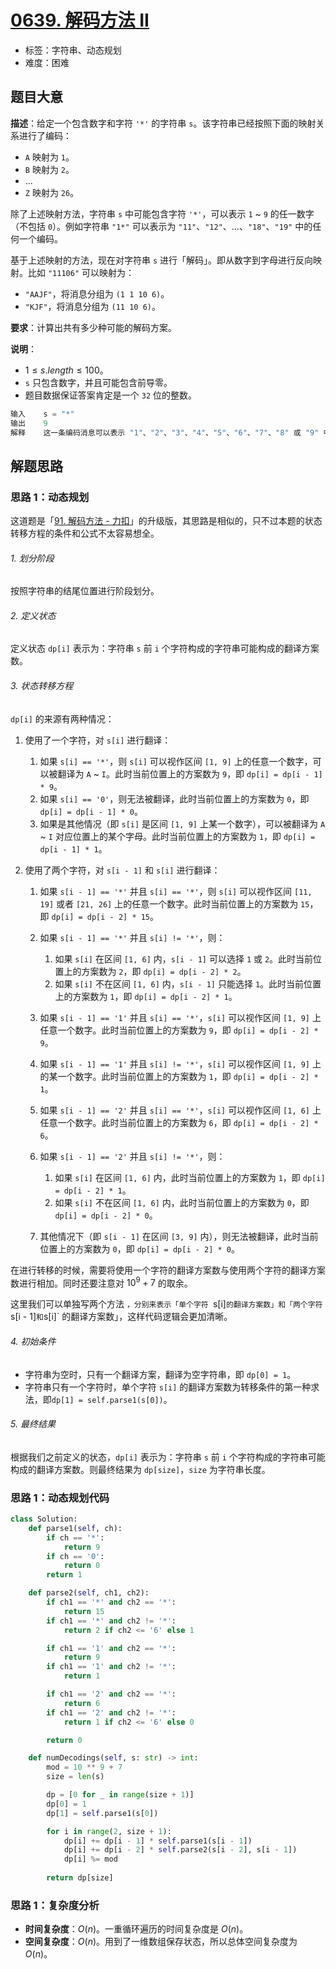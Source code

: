 # [0639. 解码方法 II](https://leetcode.cn/problems/decode-ways-ii/)

- 标签：字符串、动态规划
- 难度：困难

## 题目大意

**描述**：给定一个包含数字和字符 `'*'` 的字符串 `s`。该字符串已经按照下面的映射关系进行了编码：

- `A` 映射为 `1`。
- `B` 映射为 `2`。
- ...
- `Z` 映射为 `26`。

除了上述映射方法，字符串 `s` 中可能包含字符 `'*'`，可以表示 `1` ~ `9` 的任一数字（不包括 `0`）。例如字符串 `"1*"` 可以表示为 `"11"`、`"12"`、…、`"18"`、`"19"` 中的任何一个编码。

基于上述映射的方法，现在对字符串 `s` 进行「解码」。即从数字到字母进行反向映射。比如 `"11106"` 可以映射为：

- `"AAJF"`，将消息分组为 `(1 1 10 6)`。
- `"KJF"`，将消息分组为 `(11 10 6)`。

**要求**：计算出共有多少种可能的解码方案。

**说明**：

- $1 \le s.length \le 100$。
- `s` 只包含数字，并且可能包含前导零。
- 题目数据保证答案肯定是一个 `32` 位的整数。

```Python
输入    s = "*"
输出    9
解释    这一条编码消息可以表示 "1"、"2"、"3"、"4"、"5"、"6"、"7"、"8" 或 "9" 中的任意一条。可以分别解码成字符串 "A"、"B"、"C"、"D"、"E"、"F"、"G"、"H" 和 "I" 。因此，"*" 总共有 9 种解码方法。
```

## 解题思路

### 思路 1：动态规划

这道题是「[91. 解码方法 - 力扣](https://leetcode.cn/problems/decode-ways/)」的升级版，其思路是相似的，只不过本题的状态转移方程的条件和公式不太容易想全。

###### 1. 划分阶段

按照字符串的结尾位置进行阶段划分。

###### 2. 定义状态

定义状态 `dp[i]` 表示为：字符串 `s` 前 `i` 个字符构成的字符串可能构成的翻译方案数。

###### 3. 状态转移方程

`dp[i]` 的来源有两种情况：

1. 使用了一个字符，对 `s[i]` 进行翻译：
   1. 如果 `s[i] == '*'`，则 `s[i]` 可以视作区间 `[1, 9]` 上的任意一个数字，可以被翻译为 `A` ~ `I`。此时当前位置上的方案数为 `9`，即 `dp[i] = dp[i - 1] * 9`。
   2. 如果 `s[i] == '0'`，则无法被翻译，此时当前位置上的方案数为 `0`，即 `dp[i] = dp[i - 1] * 0`。
   3. 如果是其他情况（即 `s[i]` 是区间 `[1, 9]` 上某一个数字），可以被翻译为 `A` ~ `I` 对应位置上的某个字母。此时当前位置上的方案数为 `1`，即 `dp[i] = dp[i - 1] * 1`。

2. 使用了两个字符，对 `s[i - 1]` 和 `s[i]` 进行翻译：
   1. 如果 `s[i - 1] == '*'` 并且 `s[i] == '*'`，则 `s[i]` 可以视作区间 `[11, 19]` 或者 `[21, 26]` 上的任意一个数字。此时当前位置上的方案数为 `15`，即 `dp[i] = dp[i - 2] * 15`。
   2. 如果 `s[i - 1] == '*'` 并且 `s[i] != '*'`，则：
      1. 如果 `s[i]` 在区间 `[1, 6]` 内，`s[i - 1]` 可以选择 `1` 或 `2`。此时当前位置上的方案数为 `2`，即 `dp[i] = dp[i - 2] * 2`。
      2. 如果 `s[i]` 不在区间 `[1, 6]` 内，`s[i - 1]` 只能选择 `1`。此时当前位置上的方案数为 `1`，即 `dp[i] = dp[i - 2] * 1`。

   3. 如果 `s[i - 1] == '1'` 并且 `s[i] == '*'`，`s[i]` 可以视作区间 `[1, 9]` 上任意一个数字。此时当前位置上的方案数为 `9`，即 `dp[i] = dp[i - 2] * 9`。
   4. 如果 `s[i - 1] == '1'` 并且 `s[i] != '*'`，`s[i]` 可以视作区间 `[1, 9]` 上的某一个数字。此时当前位置上的方案数为 `1`，即 `dp[i] = dp[i - 2] * 1`。
   5. 如果 `s[i - 1] == '2'` 并且 `s[i] == '*'`，`s[i]` 可以视作区间 `[1, 6]` 上任意一个数字。此时当前位置上的方案数为 `6`，即 `dp[i] = dp[i - 2] * 6`。
   6. 如果 `s[i - 1] == '2'` 并且 `s[i] != '*'`，则：
      1. 如果 `s[i]` 在区间 `[1, 6]` 内，此时当前位置上的方案数为 `1`，即 `dp[i] = dp[i - 2] * 1`。
      2. 如果 `s[i]` 不在区间 `[1, 6]` 内，此时当前位置上的方案数为 `0`，即 `dp[i] = dp[i - 2] * 0`。

   7. 其他情况下（即 `s[i - 1]` 在区间 `[3, 9]` 内），则无法被翻译，此时当前位置上的方案数为 `0`，即 `dp[i] = dp[i - 2] * 0`。


在进行转移的时候，需要将使用一个字符的翻译方案数与使用两个字符的翻译方案数进行相加。同时还要注意对 $10^9 + 7$ 的取余。

这里我们可以单独写两个方法 `，分别来表示「单个字符 `s[i]` 的翻译方案数」和「两个字符 `s[i - 1]` 和 `s[i]` 的翻译方案数」，这样代码逻辑会更加清晰。

###### 4. 初始条件

- 字符串为空时，只有一个翻译方案，翻译为空字符串，即 `dp[0] = 1`。
- 字符串只有一个字符时，单个字符 `s[i]` 的翻译方案数为转移条件的第一种求法，即`dp[1] = self.parse1(s[0])`。

###### 5. 最终结果

根据我们之前定义的状态，`dp[i]` 表示为：字符串 `s` 前 `i` 个字符构成的字符串可能构成的翻译方案数。则最终结果为 `dp[size]`，`size` 为字符串长度。

### 思路 1：动态规划代码

```Python
class Solution:
    def parse1(self, ch):
        if ch == '*':
            return 9
        if ch == '0':
            return 0
        return 1

    def parse2(self, ch1, ch2):
        if ch1 == '*' and ch2 == '*':
            return 15
        if ch1 == '*' and ch2 != '*':
            return 2 if ch2 <= '6' else 1

        if ch1 == '1' and ch2 == '*':
            return 9
        if ch1 == '1' and ch2 != '*':
            return 1

        if ch1 == '2' and ch2 == '*':
            return 6
        if ch1 == '2' and ch2 != '*':
            return 1 if ch2 <= '6' else 0

        return 0

    def numDecodings(self, s: str) -> int:
        mod = 10 ** 9 + 7
        size = len(s)

        dp = [0 for _ in range(size + 1)]
        dp[0] = 1
        dp[1] = self.parse1(s[0])

        for i in range(2, size + 1):
            dp[i] += dp[i - 1] * self.parse1(s[i - 1])
            dp[i] += dp[i - 2] * self.parse2(s[i - 2], s[i - 1])
            dp[i] %= mod
        
        return dp[size]
```

### 思路 1：复杂度分析

- **时间复杂度**：$O(n)$。一重循环遍历的时间复杂度是 $O(n)$。
- **空间复杂度**：$O(n)$。用到了一维数组保存状态，所以总体空间复杂度为 $O(n)$。
